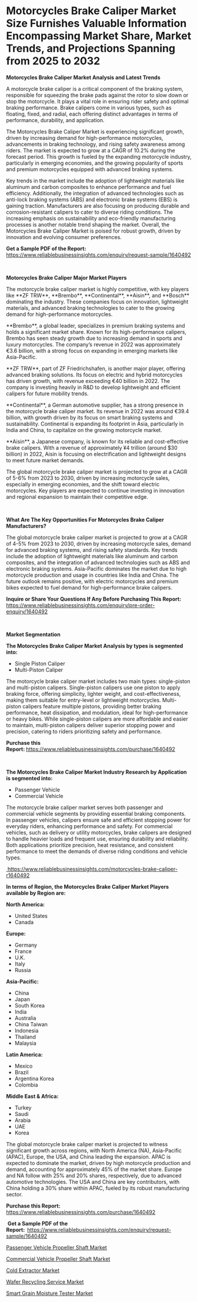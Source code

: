 <p><h1>Motorcycles Brake Caliper Market Size Furnishes Valuable Information Encompassing Market Share, Market Trends, and Projections Spanning from 2025 to 2032</h1></p><p><strong>Motorcycles Brake Caliper Market Analysis and Latest Trends</strong></p>
<p><p>A motorcycle brake caliper is a critical component of the braking system, responsible for squeezing the brake pads against the rotor to slow down or stop the motorcycle. It plays a vital role in ensuring rider safety and optimal braking performance. Brake calipers come in various types, such as floating, fixed, and radial, each offering distinct advantages in terms of performance, durability, and application.</p><p>The Motorcycles Brake Caliper Market is experiencing significant growth, driven by increasing demand for high-performance motorcycles, advancements in braking technology, and rising safety awareness among riders. The market is expected to grow at a CAGR of 10.2% during the forecast period. This growth is fueled by the expanding motorcycle industry, particularly in emerging economies, and the growing popularity of sports and premium motorcycles equipped with advanced braking systems.</p><p>Key trends in the market include the adoption of lightweight materials like aluminum and carbon composites to enhance performance and fuel efficiency. Additionally, the integration of advanced technologies such as anti-lock braking systems (ABS) and electronic brake systems (EBS) is gaining traction. Manufacturers are also focusing on producing durable and corrosion-resistant calipers to cater to diverse riding conditions. The increasing emphasis on sustainability and eco-friendly manufacturing processes is another notable trend shaping the market. Overall, the Motorcycles Brake Caliper Market is poised for robust growth, driven by innovation and evolving consumer preferences.</p></p>
<p><strong>Get a Sample PDF of the Report:&nbsp;</strong> <a href="https://www.reliablebusinessinsights.com/enquiry/request-sample/1640492?utm_campaign=1117&utm_medium=2&utm_source=Github&utm_content=ia&utm_term=23012025&utm_id=motorcycles-brake-caliper">https://www.reliablebusinessinsights.com/enquiry/request-sample/1640492</a></p>
<p>&nbsp;</p>
<p><strong>Motorcycles Brake Caliper Major Market Players</strong></p>
<p><p>The motorcycle brake caliper market is highly competitive, with key players like **ZF TRW**, **Brembo**, **Continental**, **Aisin**, and **Bosch** dominating the industry. These companies focus on innovation, lightweight materials, and advanced braking technologies to cater to the growing demand for high-performance motorcycles.</p><p>**Brembo**, a global leader, specializes in premium braking systems and holds a significant market share. Known for its high-performance calipers, Brembo has seen steady growth due to increasing demand in sports and luxury motorcycles. The company’s revenue in 2022 was approximately €3.6 billion, with a strong focus on expanding in emerging markets like Asia-Pacific.</p><p>**ZF TRW**, part of ZF Friedrichshafen, is another major player, offering advanced braking solutions. Its focus on electric and hybrid motorcycles has driven growth, with revenue exceeding €40 billion in 2022. The company is investing heavily in R&D to develop lightweight and efficient calipers for future mobility trends.</p><p>**Continental**, a German automotive supplier, has a strong presence in the motorcycle brake caliper market. Its revenue in 2022 was around €39.4 billion, with growth driven by its focus on smart braking systems and sustainability. Continental is expanding its footprint in Asia, particularly in India and China, to capitalize on the growing motorcycle market.</p><p>**Aisin**, a Japanese company, is known for its reliable and cost-effective brake calipers. With a revenue of approximately ¥4 trillion (around $30 billion) in 2022, Aisin is focusing on electrification and lightweight designs to meet future market demands.</p><p>The global motorcycle brake caliper market is projected to grow at a CAGR of 5-6% from 2023 to 2030, driven by increasing motorcycle sales, especially in emerging economies, and the shift toward electric motorcycles. Key players are expected to continue investing in innovation and regional expansion to maintain their competitive edge.</p></p>
<p>&nbsp;</p>
<p><strong>What Are The Key Opportunities For Motorcycles Brake Caliper Manufacturers?</strong></p>
<p><p>The global motorcycle brake caliper market is projected to grow at a CAGR of 4-5% from 2023 to 2030, driven by increasing motorcycle sales, demand for advanced braking systems, and rising safety standards. Key trends include the adoption of lightweight materials like aluminum and carbon composites, and the integration of advanced technologies such as ABS and electronic braking systems. Asia-Pacific dominates the market due to high motorcycle production and usage in countries like India and China. The future outlook remains positive, with electric motorcycles and premium bikes expected to fuel demand for high-performance brake calipers.</p></p>
<p><strong>Inquire or Share Your Questions If Any Before Purchasing This Report:</strong> <a href="https://www.reliablebusinessinsights.com/enquiry/pre-order-enquiry/1640492?utm_campaign=1117&utm_medium=2&utm_source=Github&utm_content=ia&utm_term=23012025&utm_id=motorcycles-brake-caliper">https://www.reliablebusinessinsights.com/enquiry/pre-order-enquiry/1640492</a></p>
<p>&nbsp;</p>
<p><strong>Market Segmentation</strong></p>
<p><strong>The Motorcycles Brake Caliper Market Analysis by types is segmented into:</strong></p>
<p><ul><li>Single Piston Caliper</li><li>Multi-Piston Caliper</li></ul></p>
<p><p>The motorcycle brake caliper market includes two main types: single-piston and multi-piston calipers. Single-piston calipers use one piston to apply braking force, offering simplicity, lighter weight, and cost-effectiveness, making them suitable for entry-level or lightweight motorcycles. Multi-piston calipers feature multiple pistons, providing better braking performance, heat dissipation, and modulation, ideal for high-performance or heavy bikes. While single-piston calipers are more affordable and easier to maintain, multi-piston calipers deliver superior stopping power and precision, catering to riders prioritizing safety and performance.</p></p>
<p><strong>Purchase this Report:&nbsp;</strong><a href="https://www.reliablebusinessinsights.com/purchase/1640492?utm_campaign=1117&utm_medium=2&utm_source=Github&utm_content=ia&utm_term=23012025&utm_id=motorcycles-brake-caliper">https://www.reliablebusinessinsights.com/purchase/1640492</a></p>
<p>&nbsp;</p>
<p><strong>The Motorcycles Brake Caliper Market Industry Research by Application is segmented into:</strong></p>
<p><ul><li>Passenger Vehicle</li><li>Commercial Vehicle</li></ul></p>
<p><p>The motorcycle brake caliper market serves both passenger and commercial vehicle segments by providing essential braking components. In passenger vehicles, calipers ensure safe and efficient stopping power for everyday riders, enhancing performance and safety. For commercial vehicles, such as delivery or utility motorcycles, brake calipers are designed to handle heavier loads and frequent use, ensuring durability and reliability. Both applications prioritize precision, heat resistance, and consistent performance to meet the demands of diverse riding conditions and vehicle types.</p></p>
<p><a href="https://www.reliablebusinessinsights.com/motorcycles-brake-caliper-r1640492?utm_campaign=1117&utm_medium=2&utm_source=Github&utm_content=ia&utm_term=23012025&utm_id=motorcycles-brake-caliper">&nbsp;https://www.reliablebusinessinsights.com/motorcycles-brake-caliper-r1640492</a></p>
<p><strong>In terms of Region, the Motorcycles Brake Caliper Market Players available by Region are:</strong></p>
<p>
    <p> <strong> North America: </strong>
        <ul>
            <li>United States</li>
            <li>Canada</li>
        </ul>
        </p> 
    <p> <strong> Europe: </strong>
        <ul>
            <li>Germany</li>
            <li>France</li>
            <li>U.K.</li>
            <li>Italy</li>
            <li>Russia</li>
        </ul>
        </p> 
    <p> <strong> Asia-Pacific: </strong>
        <ul>
            <li>China</li>
            <li>Japan</li>
            <li>South Korea</li>
            <li>India</li>
            <li>Australia</li>
            <li>China Taiwan</li>
            <li>Indonesia</li>
            <li>Thailand</li>
            <li>Malaysia</li>
        </ul>
        </p> 
    <p> <strong> Latin America: </strong>
        <ul>
            <li>Mexico</li>
            <li>Brazil</li>
            <li>Argentina Korea</li>
            <li>Colombia</li>
        </ul>
        </p> 
    <p> <strong> Middle East & Africa: </strong>
        <ul>
            <li>Turkey</li>
            <li>Saudi</li>
            <li>Arabia</li>
            <li>UAE</li>
            <li>Korea</li>
        </ul>
    </p>
    </p>
<p><p>The global motorcycle brake caliper market is projected to witness significant growth across regions, with North America (NA), Asia-Pacific (APAC), Europe, the USA, and China leading the expansion. APAC is expected to dominate the market, driven by high motorcycle production and demand, accounting for approximately 45% of the market share. Europe and NA follow with 25% and 20% shares, respectively, due to advanced automotive technologies. The USA and China are key contributors, with China holding a 30% share within APAC, fueled by its robust manufacturing sector.</p></p>
<p><strong>Purchase this Report: </strong><a href="https://www.reliablebusinessinsights.com/purchase/1640492?utm_campaign=1117&utm_medium=2&utm_source=Github&utm_content=ia&utm_term=23012025&utm_id=motorcycles-brake-caliper">https://www.reliablebusinessinsights.com/purchase/1640492</a></p>
<p>&nbsp;<strong>Get a Sample PDF of the Report:&nbsp;&nbsp;</strong><a href="https://www.reliablebusinessinsights.com/enquiry/request-sample/1640492?utm_campaign=1117&utm_medium=2&utm_source=Github&utm_content=ia&utm_term=23012025&utm_id=motorcycles-brake-caliper">https://www.reliablebusinessinsights.com/enquiry/request-sample/1640492</a></p>
<p><strong></strong></p>
<p><p><a href="https://github.com/locarol73/Market-Research-Report-List-1/blob/main/passenger-vehicle-propeller-shaft-market.md?utm_campaign=1117&utm_medium=2&utm_source=Github&utm_content=ia&utm_term=23012025&utm_id=motorcycles-brake-caliper">Passenger Vehicle Propeller Shaft Market</a></p><p><a href="https://github.com/semiensamuel72378/Market-Research-Report-List-1/blob/main/commercial-vehicle-propeller-shaft-market.md?utm_campaign=1117&utm_medium=2&utm_source=Github&utm_content=ia&utm_term=23012025&utm_id=motorcycles-brake-caliper">Commercial Vehicle Propeller Shaft Market</a></p><p><a href="https://www.linkedin.com/pulse/factors-affecting-cold-extractormarket-growth-rate-144-cagr-6xefe?utm_campaign=1117&utm_medium=2&utm_source=Github&utm_content=ia&utm_term=23012025&utm_id=motorcycles-brake-caliper">Cold Extractor Market</a></p><p><a href="https://www.linkedin.com/pulse/wafer-recycling-service-market-size-forecast-analysis-rjq7e?utm_campaign=1117&utm_medium=2&utm_source=Github&utm_content=ia&utm_term=23012025&utm_id=motorcycles-brake-caliper">Wafer Recycling Service Market</a></p><p><a href="https://www.linkedin.com/pulse/market-demand-revenue-analysis-smart-grain-moisture-tester-gzrgc?utm_campaign=1117&utm_medium=2&utm_source=Github&utm_content=ia&utm_term=23012025&utm_id=motorcycles-brake-caliper">Smart Grain Moisture Tester Market</a></p></p>